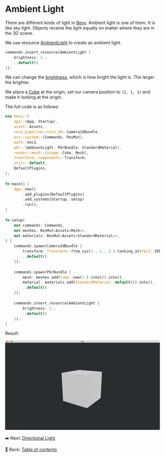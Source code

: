 # Ambient Light

There are different kinds of light in [Bevy](https://bevyengine.org/).
Ambient light is one of them.
It is like sky light.
Objects receive the light equally no matter where they are in the 3D scene.

We use resource [AmbientLight](https://docs.rs/bevy/latest/bevy/pbr/struct.AmbientLight.html) to create an ambient light.

```rust
commands.insert_resource(AmbientLight {
    brightness: 2.,
    ..default()
});
```

We can change the [brightness](https://docs.rs/bevy/latest/bevy/pbr/struct.AmbientLight.html#structfield.brightness), which is how bright the light is.
The larger the brighter.

We place a [Cube](https://docs.rs/bevy/latest/bevy/prelude/shape/struct.Cube.html) at the origin, set our camera position to `(2, 1, 3)` and make it looking at the origin.

The full code is as follows:

```rust
use bevy::{
    app::{App, Startup},
    asset::Assets,
    core_pipeline::core_3d::Camera3dBundle,
    ecs::system::{Commands, ResMut},
    math::Vec3,
    pbr::{AmbientLight, PbrBundle, StandardMaterial},
    render::mesh::{shape::Cube, Mesh},
    transform::components::Transform,
    utils::default,
    DefaultPlugins,
};

fn main() {
    App::new()
        .add_plugins(DefaultPlugins)
        .add_systems(Startup, setup)
        .run();
}

fn setup(
    mut commands: Commands,
    mut meshes: ResMut<Assets<Mesh>>,
    mut materials: ResMut<Assets<StandardMaterial>>,
) {
    commands.spawn(Camera3dBundle {
        transform: Transform::from_xyz(2., 1., 3.).looking_at(Vec3::ZERO, Vec3::Y),
        ..default()
    });

    commands.spawn(PbrBundle {
        mesh: meshes.add(Cube::new(1.).into()).into(),
        material: materials.add(StandardMaterial::default()).into(),
        ..default()
    });

    commands.insert_resource(AmbientLight {
        brightness: 2.,
        ..default()
    });
}
```

Result:

![Ambient Light](./pic/ambient_light.png)

:arrow_right:  Next: [Directional Light](./directional_light.md)

:blue_book: Back: [Table of contents](./../README.md)
